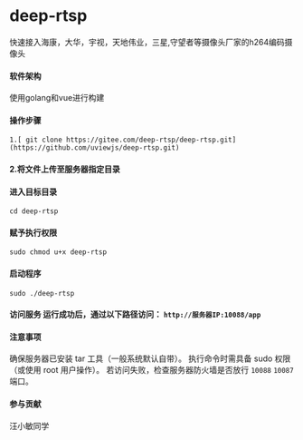 # deep-rtsp
快速接入海康，大华，宇视，天地伟业，三星,守望者等摄像头厂家的h264编码摄像头

#### 软件架构
使用golang和vue进行构建

#### 操作步骤
`1.[ git clone https://gitee.com/deep-rtsp/deep-rtsp.git](https://github.com/uviewjs/deep-rtsp.git) `

#### 2.将文件上传至服务器指定目录

#### 进入目标目录
`cd deep-rtsp`
#### 赋予执行权限
`sudo chmod u+x deep-rtsp`
#### 启动程序
`sudo ./deep-rtsp`
#### 访问服务 运行成功后，通过以下路径访问： `http://服务器IP:10088/app`
#### 注意事项
确保服务器已安装 tar 工具（一般系统默认自带）。 执行命令时需具备 sudo 权限（或使用 root 用户操作）。 若访问失败，检查服务器防火墙是否放行 `10088` `10087` 端口。

#### 参与贡献
汪小敏同学
